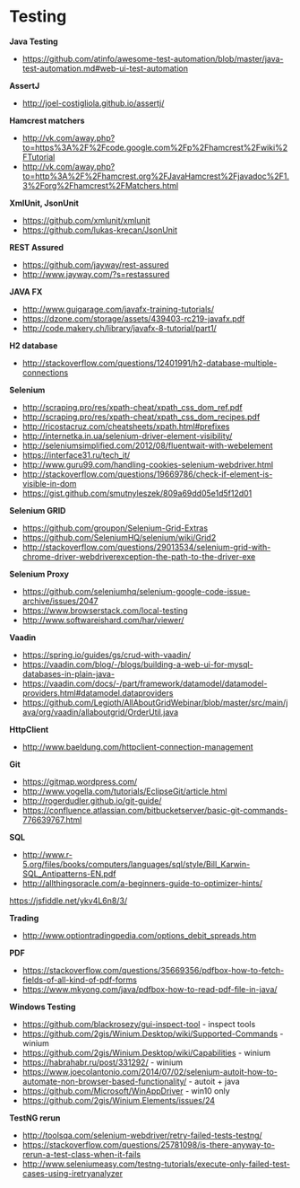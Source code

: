 # Testing

**Java Testing**
* https://github.com/atinfo/awesome-test-automation/blob/master/java-test-automation.md#web-ui-test-automation

**AssertJ**  
* http://joel-costigliola.github.io/assertj/

**Hamcrest matchers**    
* http://vk.com/away.php?to=https%3A%2F%2Fcode.google.com%2Fp%2Fhamcrest%2Fwiki%2FTutorial  
* http://vk.com/away.php?to=http%3A%2F%2Fhamcrest.org%2FJavaHamcrest%2Fjavadoc%2F1.3%2Forg%2Fhamcrest%2FMatchers.html  

**XmlUnit, JsonUnit**    
* https://github.com/xmlunit/xmlunit  
* https://github.com/lukas-krecan/JsonUnit  

**REST Assured**  
* https://github.com/jayway/rest-assured  
* http://www.jayway.com/?s=restassured  

**JAVA FX** 
* http://www.guigarage.com/javafx-training-tutorials/
* https://dzone.com/storage/assets/439403-rc219-javafx.pdf
* http://code.makery.ch/library/javafx-8-tutorial/part1/

**H2 database**
* http://stackoverflow.com/questions/12401991/h2-database-multiple-connections

**Selenium**  
* http://scraping.pro/res/xpath-cheat/xpath_css_dom_ref.pdf
* http://scraping.pro/res/xpath-cheat/xpath_css_dom_recipes.pdf
* http://ricostacruz.com/cheatsheets/xpath.html#prefixes
* http://internetka.in.ua/selenium-driver-element-visibility/
* http://seleniumsimplified.com/2012/08/fluentwait-with-webelement
* https://interface31.ru/tech_it/
* http://www.guru99.com/handling-cookies-selenium-webdriver.html
* http://stackoverflow.com/questions/19669786/check-if-element-is-visible-in-dom
* https://gist.github.com/smutnyleszek/809a69dd05e1d5f12d01


**Selenium GRID**  
* https://github.com/groupon/Selenium-Grid-Extras
* https://github.com/SeleniumHQ/selenium/wiki/Grid2
* http://stackoverflow.com/questions/29013534/selenium-grid-with-chrome-driver-webdriverexception-the-path-to-the-driver-exe

**Selenium Proxy**
* https://github.com/seleniumhq/selenium-google-code-issue-archive/issues/2047
* https://www.browserstack.com/local-testing
* http://www.softwareishard.com/har/viewer/

**Vaadin**
* https://spring.io/guides/gs/crud-with-vaadin/
* https://vaadin.com/blog/-/blogs/building-a-web-ui-for-mysql-databases-in-plain-java-
* https://vaadin.com/docs/-/part/framework/datamodel/datamodel-providers.html#datamodel.dataproviders
* https://github.com/Legioth/AllAboutGridWebinar/blob/master/src/main/java/org/vaadin/allaboutgrid/OrderUtil.java

**HttpClient**
* http://www.baeldung.com/httpclient-connection-management

**Git**
* https://gitmap.wordpress.com/
* http://www.vogella.com/tutorials/EclipseGit/article.html
* http://rogerdudler.github.io/git-guide/
* https://confluence.atlassian.com/bitbucketserver/basic-git-commands-776639767.html

**SQL**
* http://www.r-5.org/files/books/computers/languages/sql/style/Bill_Karwin-SQL_Antipatterns-EN.pdf
* http://allthingsoracle.com/a-beginners-guide-to-optimizer-hints/


https://jsfiddle.net/ykv4L6n8/3/

**Trading**
* http://www.optiontradingpedia.com/options_debit_spreads.htm

**PDF**
* https://stackoverflow.com/questions/35669356/pdfbox-how-to-fetch-fields-of-all-kind-of-pdf-forms
* https://www.mkyong.com/java/pdfbox-how-to-read-pdf-file-in-java/

**Windows Testing**
* https://github.com/blackrosezy/gui-inspect-tool - inspect tools
* https://github.com/2gis/Winium.Desktop/wiki/Supported-Commands - winium
* https://github.com/2gis/Winium.Desktop/wiki/Capabilities - winium
* https://habrahabr.ru/post/331292/ - winium
* https://www.joecolantonio.com/2014/07/02/selenium-autoit-how-to-automate-non-browser-based-functionality/ - autoit + java
* https://github.com/Microsoft/WinAppDriver - win10 only
* https://github.com/2gis/Winium.Elements/issues/24

**TestNG rerun**
* http://toolsqa.com/selenium-webdriver/retry-failed-tests-testng/
* https://stackoverflow.com/questions/25781098/is-there-anyway-to-rerun-a-test-class-when-it-fails
* http://www.seleniumeasy.com/testng-tutorials/execute-only-failed-test-cases-using-iretryanalyzer


